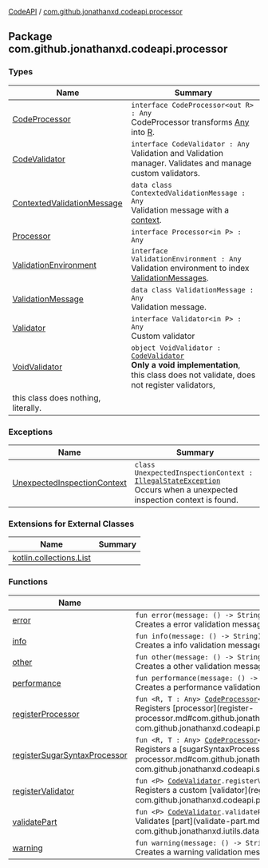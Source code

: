 [CodeAPI](../index.md) / [com.github.jonathanxd.codeapi.processor](.)

## Package com.github.jonathanxd.codeapi.processor

### Types

| Name | Summary |
|---|---|
| [CodeProcessor](-code-processor/index.md) | `interface CodeProcessor<out R> : Any`<br>CodeProcessor transforms [Any](#) into [R](#). |
| [CodeValidator](-code-validator/index.md) | `interface CodeValidator : Any`<br>Validation and Validation manager. Validates and manage custom validators. |
| [ContextedValidationMessage](-contexted-validation-message/index.md) | `data class ContextedValidationMessage : Any`<br>Validation message with a [context](-contexted-validation-message/context.md). |
| [Processor](-processor/index.md) | `interface Processor<in P> : Any` |
| [ValidationEnvironment](-validation-environment/index.md) | `interface ValidationEnvironment : Any`<br>Validation environment to index [ValidationMessages](-validation-message/index.md). |
| [ValidationMessage](-validation-message/index.md) | `data class ValidationMessage : Any`<br>Validation message. |
| [Validator](-validator/index.md) | `interface Validator<in P> : Any`<br>Custom validator |
| [VoidValidator](-void-validator/index.md) | `object VoidValidator : `[`CodeValidator`](-code-validator/index.md)<br>**Only a void implementation**, this class does not validate, does not register validators,
this class does nothing, literally. |

### Exceptions

| Name | Summary |
|---|---|
| [UnexpectedInspectionContext](-unexpected-inspection-context/index.md) | `class UnexpectedInspectionContext : `[`IllegalStateException`](http://docs.oracle.com/javase/6/docs/api/java/lang/IllegalStateException.html)<br>Occurs when a unexpected inspection context is found. |

### Extensions for External Classes

| Name | Summary |
|---|---|
| [kotlin.collections.List](kotlin.collections.-list/index.md) |  |

### Functions

| Name | Summary |
|---|---|
| [error](error.md) | `fun error(message: () -> String): `[`ValidationMessage`](-validation-message/index.md)<br>Creates a error validation message. |
| [info](info.md) | `fun info(message: () -> String): `[`ValidationMessage`](-validation-message/index.md)<br>Creates a info validation message. |
| [other](other.md) | `fun other(message: () -> String): `[`ValidationMessage`](-validation-message/index.md)<br>Creates a other validation message. |
| [performance](performance.md) | `fun performance(message: () -> String): `[`ValidationMessage`](-validation-message/index.md)<br>Creates a performance validation message. |
| [registerProcessor](register-processor.md) | `fun <R, T : Any> `[`CodeProcessor`](-code-processor/index.md)`<R>.registerProcessor(processor: `[`Processor`](-processor/index.md)`<T>): Unit`<br>Registers [processor](register-processor.md#com.github.jonathanxd.codeapi.processor$registerProcessor(com.github.jonathanxd.codeapi.processor.CodeProcessor((com.github.jonathanxd.codeapi.processor.registerProcessor.R)), com.github.jonathanxd.codeapi.processor.Processor((com.github.jonathanxd.codeapi.processor.registerProcessor.T)))/processor) of [Any](#) of type: [T](#). |
| [registerSugarSyntaxProcessor](register-sugar-syntax-processor.md) | `fun <R, T : Any> `[`CodeProcessor`](-code-processor/index.md)`<R>.registerSugarSyntaxProcessor(sugarSyntaxProcessor: `[`SugarSyntaxProcessor`](../com.github.jonathanxd.codeapi.sugar/-sugar-syntax-processor/index.md)`<T>): Unit`<br>Registers a [sugarSyntaxProcessor](register-sugar-syntax-processor.md#com.github.jonathanxd.codeapi.processor$registerSugarSyntaxProcessor(com.github.jonathanxd.codeapi.processor.CodeProcessor((com.github.jonathanxd.codeapi.processor.registerSugarSyntaxProcessor.R)), com.github.jonathanxd.codeapi.sugar.SugarSyntaxProcessor((com.github.jonathanxd.codeapi.processor.registerSugarSyntaxProcessor.T)))/sugarSyntaxProcessor) of [Any](#) of type: [T](#). |
| [registerValidator](register-validator.md) | `fun <P> `[`CodeValidator`](-code-validator/index.md)`.registerValidator(validator: `[`Validator`](-validator/index.md)`<P>): Unit`<br>Registers a custom [validator](register-validator.md#com.github.jonathanxd.codeapi.processor$registerValidator(com.github.jonathanxd.codeapi.processor.CodeValidator, com.github.jonathanxd.codeapi.processor.Validator((com.github.jonathanxd.codeapi.processor.registerValidator.P)))/validator) of [CodePart](../com.github.jonathanxd.codeapi/-code-part/index.md) of type [P](#). |
| [validatePart](validate-part.md) | `fun <P> `[`CodeValidator`](-code-validator/index.md)`.validatePart(part: P, data: TypedData): `[`ValidationEnvironment`](-validation-environment/index.md)<br>Validates [part](validate-part.md#com.github.jonathanxd.codeapi.processor$validatePart(com.github.jonathanxd.codeapi.processor.CodeValidator, com.github.jonathanxd.codeapi.processor.validatePart.P, com.github.jonathanxd.iutils.data.TypedData)/part) of type [P](#). |
| [warning](warning.md) | `fun warning(message: () -> String): `[`ValidationMessage`](-validation-message/index.md)<br>Creates a warning validation message. |
